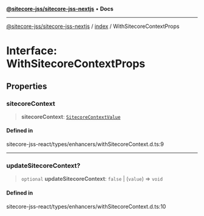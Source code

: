 [**@sitecore-jss/sitecore-jss-nextjs**](../../README.md) • **Docs**

***

[@sitecore-jss/sitecore-jss-nextjs](../../README.md) / [index](../README.md) / WithSitecoreContextProps

# Interface: WithSitecoreContextProps

## Properties

### sitecoreContext

> **sitecoreContext**: [`SitecoreContextValue`](../type-aliases/SitecoreContextValue.md)

#### Defined in

sitecore-jss-react/types/enhancers/withSitecoreContext.d.ts:9

***

### updateSitecoreContext?

> `optional` **updateSitecoreContext**: `false` \| (`value`) => `void`

#### Defined in

sitecore-jss-react/types/enhancers/withSitecoreContext.d.ts:10
